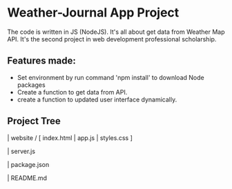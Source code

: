 # Weather-Journal App Project

The code is written in JS (NodeJS). It's all about get data from Weather Map API. It's the second project in web development professional scholarship.

## Features made:

- Set environment by run command 'npm install' to download Node packages
- Create a function to get data from API.
- create a function to updated user interface dynamically.

## Project Tree

| website / [ index.html | app.js | styles.css ]

| server.js

| package.json

| README.md
